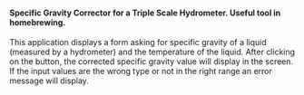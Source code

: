 #### Specific Gravity Corrector for a Triple Scale Hydrometer. Useful tool in homebrewing.

This application displays a form asking for specific gravity of a liquid (measured by a hydrometer) and the temperature of the liquid. After clicking on the button, the corrected specific gravity value will display in the screen. If the input values are the wrong type or not in the right range an error message will display.